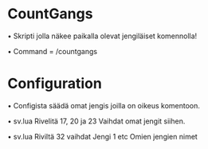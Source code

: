# CountGangs
• Skripti jolla näkee paikalla olevat jengiläiset komennolla!

• Command = /countgangs

# Configuration

• Configista säädä omat jengis joilla on oikeus komentoon.

•  sv.lua Rivelitä 17, 20 ja 23 Vaihdat omat jengit siihen.

• sv.lua Riviltä 32 vaihdat Jengi 1 etc Omien jengien nimet
